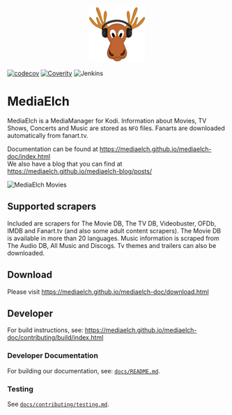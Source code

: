 <div align="center">
	<img alt="MediaElch Logo" src="data/img/MediaElch.png" />
</div>

[![codecov](https://codecov.io/gh/Komet/MediaElch/branch/master/graph/badge.svg)](https://codecov.io/gh/Komet/MediaElch)
[![Coverity](https://img.shields.io/coverity/scan/19171.svg)](https://scan.coverity.com/projects/komet-mediaelch)
![Jenkins](https://jenkins.ameyering.de/buildStatus/icon?job=bugwelle%2FMediaElch%2Fmaster)

# MediaElch

MediaElch is a MediaManager for Kodi. Information about Movies, TV Shows, Concerts and Music are stored as `NFO` files.
Fanarts are downloaded automatically from fanart.tv.

Documentation can be found at <https://mediaelch.github.io/mediaelch-doc/index.html>  
We also have a blog that you can find at <https://mediaelch.github.io/mediaelch-blog/posts/>

![MediaElch Movies](https://mediaelch.github.io/mediaelch-doc/_images/movie-main.png)

## Supported scrapers

Included are scrapers for The Movie DB, The TV DB, Videobuster, OFDb, IMDB and Fanart.tv (and also some adult content scrapers).
The Movie DB is available in more than 20 languages.
Music information is scraped from The Audio DB, All Music and Discogs.
Tv themes and trailers can also be downloaded.


## Download

Please visit https://mediaelch.github.io/mediaelch-doc/download.html


## Developer
For build instructions, see: https://mediaelch.github.io/mediaelch-doc/contributing/build/index.html

### Developer Documentation
For building our documentation, see: [`docs/README.md`](docs/README.md).

### Testing
See [`docs/contributing/testing.md`](./docs/contributing/testing.md).
